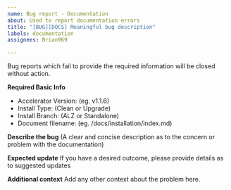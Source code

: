 ```yaml
---
name: Bug report - Documentation
about: Used to report documentation errors
title: "[BUG][DOCS] Meaningful bug description"
labels: documentation
assignees: Brian969

---
```


Bug reports which fail to provide the required information will be closed without action.

**Required Basic Info**
- Accelerator Version:  (eg. v1.1.6)
- Install Type: (Clean or Upgrade)
- Install Branch: (ALZ or Standalone)
- Document filename: (eg. /docs/installation/index.md)

**Describe the bug**
(A clear and concise description as to the concern or problem with the documentation)

**Expected update**
If you have a desired outcome, please provide details as to suggested updates

**Additional context**
Add any other context about the problem here.
